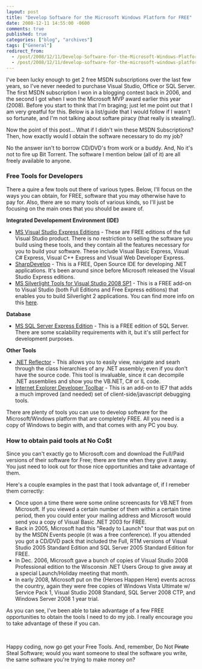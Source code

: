 ```yaml
---
layout: post
title: "Develop Software for the Microsoft Windows Platform for FREE"
date: 2008-12-11 14:55:00 -0600
comments: true
published: true
categories: ["blog", "archives"]
tags: ["General"]
redirect_from: 
  - /post/2008/12/11/Develop-Software-for-the-Microsoft-Windows-Platform-for-FREE
  - /post/2008/12/11/develop-software-for-the-microsoft-windows-platform-for-free
---
```

<!-- more -->
<p>I've been lucky enough to get 2 free MSDN subscriptions over the last few years, so I've never needed to purchase Visual Studio, Office or SQL Server. The first MSDN subscription I won in a blogging contest back in 2006, and the second I got when I won the Microsoft MVP award earlier this year (2008). Before you start to think that I'm braging; just let me point out that I am very greatful for this. Below is a list/guide that I would follow if I wasn't so fortunate, and I'm not talking about softare piracy (that really is stealing!).</p>
<p>Now the point of this post... What if I didn't win these MSDN Subscriptions? Then, how exactly would I obtain the software necessary to do my job?</p>
<p>No the answer isn't to borrow CD/DVD's from work or a buddy. And, No it's not to fire up Bit Torrent. The software I mention below (all of it) are all freely available to anyone.</p>
<h3>Free Tools for Developers</h3>
<p>There a quire a few tools out there of various types. Below, I'll focus on the ways you can obtain, for FREE, software that you may otherwise have to pay for. Also, there are so many tools of various kinds, so I'll just be focusing on the main ones that you should be aware of.</p>
<p><strong>Integrated Developement Environment (IDE)</strong></p>
<ul>
<li><a href="http://www.microsoft.com/express/">MS Visual Studio Express Editions</a> - These are FREE editions of the full Visual Studio product. There is no restriction to selling the software you build using these tools, and they contain all the features necessary for you to build your software. These include Visual Basic Express, Visual C# Express, Visual C++ Express and Visual Web Developer Express. </li>
<li><a href="http://icsharpcode.net/OpenSource/SD/Default.aspx">SharpDevelop</a> - This is a FREE, Open Source IDE for developing .NET applications. It's been around since before Microsoft released the Visual Studio Express editions.</li>
<li><a href="http://www.microsoft.com/downloads/details.aspx?FamilyId=c22d6a7b-546f-4407-8ef6-d60c8ee221ed&amp;displaylang=en">MS Silverlight Tools for Visual Studio 2008 SP1</a> - This is a FREE add-on to Visual Studio (both Full Editions and Free Express editions) that enables you to build Silverlight 2 applications. You can find more info on this <a href="http://silverlight.net/GetStarted/">here</a>. </li>
</ul>
<p><strong>Database</strong></p>
<ul>
<li><a href="http://www.microsoft.com/express/sql/default.aspx">MS SQL Server Express Edition</a> - This is a FREE edition of SQL Server. There are some scalability requirements with it, but it's still perfect for development purposes. </li>
</ul>
<p><strong>Other Tools</strong></p>
<ul>
<li><a href="http://www.red-gate.com/products/reflector/">.NET Reflector</a> - This allows you to easily view, navigate and searh through the class hierarchies of any .NET assembly; even if you don't have the source code. This tool is invaluable, since it can decompile .NET assemblies and show you the VB.NET, C# or IL code. </li>
<li><a href="http://www.microsoft.com/downloads/details.aspx?familyid=e59c3964-672d-4511-bb3e-2d5e1db91038&amp;displaylang=en">Internet Explorer Developer Toolbar</a> - This is an add-on to IE7 that adds a much improved (and needed) set of client-side/javascript debugging tools. </li>
</ul>
<p>There are plenty of tools you can use to develop software for the Microsoft/Windows platform that are completely FREE. All you need is a copy of Windows to begin with, and that comes with any PC you buy.</p>
<h3>How to obtain paid tools at No Co$t</h3>
<p>Since you can't exactly go to Microsoft.com and download the Full/Paid versions of their software for Free; there are time when they give it away. You just need to look out for those nice opportunities and take advantage of them.</p>
<p>Here's a couple examples in the past that I took advantage of, if I remeber them correctly:</p>
<ul>
<li>Once upon a time there were some online screencasts for VB.NET from Microsoft. If you viewed a certain number of them within a certain time period, then you could enter your mailing address and Microsoft would send you a copy of Visual Basic .NET 2003 for FREE.</li>
<li>Back in 2005, Microsoft had this "Ready to Launch" tour that was put on by the MSDN Events people (it was a free conference). If you attended you got a CD/DVD pack that included the Full, RTM versions of Visual Studio 2005 Standard Edition and SQL Server 2005 Standard Edition for FREE.</li>
<li>In Dec. 2006, Microsoft gave a bunch of copies of Visual Studio 2008 Professional edition to the Wisconsin .NET Users Group to give away at a special Launch/Holiday meeting that month. </li>
<li>In early 2008, Microsoft put on the {Heroes Happen Here} events across the country, again they were free copies of Windows Vista Ultimate w/ Service Pack 1, Visual Studio 2008 Standard, SQL Server 2008 CTP, and Windows Server 2008 1 year trial.</li>
</ul>
<p>As you can see, I've been able to take advantage of a few FREE opportunities to obtain the tools I need to do my job. I really encourage you to take advantage of these if you can.</p>
<p>&nbsp;</p>
<p>Happy coding, now go get your Free Tools. And, remember, Do Not <span style="text-decoration: line-through;">Pirate</span> Steal Software; would you want someone to steal the software you write, the same software you're trying to make money on?</p>
<p>&nbsp;</p>
